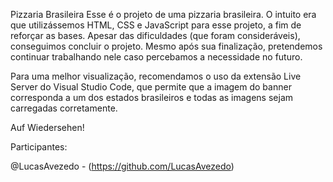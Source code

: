 Pizzaria Brasileira
Esse é o projeto de uma pizzaria brasileira. O intuito era que utilizássemos HTML, CSS e JavaScript para esse projeto, a fim de reforçar as bases. 
Apesar das dificuldades (que foram consideráveis), conseguimos concluir o projeto. Mesmo após sua finalização, pretendemos continuar trabalhando nele caso percebamos a necessidade no futuro.

Para uma melhor visualização, recomendamos o uso da extensão Live Server do Visual Studio Code, que permite que a imagem do banner corresponda a um dos estados brasileiros e todas as imagens sejam carregadas corretamente. 

Auf Wiedersehen!

Participantes:

@LucasAvezedo - (https://github.com/LucasAvezedo)

